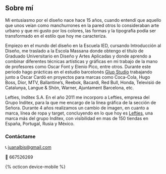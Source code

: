 ## Sobre mí

Mi entusiasmo por el diseño nace hace 15 años, cuando entendí que aquello que unos veían como manchurrones en la pared otros lo consideraban arte urbano y que mi gusto por los colores, las formas y la tipografía podía ser transformado en el estilo que hoy me caracteriza.

Empiezo en el mundo del diseño en la Escuela IED, cursando Introducción al Diseño, me traslado a la Escola Massana donde obtengo el título de Graduado Universitario en Diseño y Artes Aplicadas y donde aprendo a combinar diferentes técnicas artísticas y gráficas en mi trabajo de la mano de profesores como Oscar Font y Elenio Pico, entre otros. Durante este periodo hago prácticas en el estudio barcelonés [Glup Studio](www.glupstudio.com) trabajando junto a Oscar Cardó en proyectos para marcas como Coca-Cola, Hugo Boss, Dior, MTV, Ballantine’s, Reebok, Bacardi, Red Bull, Honda, Televisió de Catalunya, Langue & Shön, Warner, Ajuntament Barcelona, etc.

Lefties, Inditex S.A.
En el año 2011 me incorporo a Lefties, empresa del Grupo Inditex, para la que me encargo de la línea gráfica de la sección de Señora. Durante 4 años realizamos un cambio de imagen, en cuanto a marca, línea de ropa y target, concluyendo en lo que hoy es [Lefties](www.lefties.com), una marca más del grupo Inditex, con visibilidad en mas de 150 tiendas en España, Portugal, Rusia y México.


### Contáctame

:telephone_receiver: juanalbis@gmail.com

 :email: 667526269
 
 {% octicon device-mobile %}

